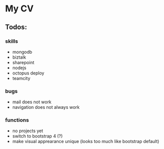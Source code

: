 # My CV

## Todos:

### skills

+ mongodb
+ biztalk
+ sharepoint
+ nodejs
+ octopus deploy
+ teamcity
 
### bugs

+ mail does not work
+ navigation does not always work

### functions

+ no projects yet
+ switch to bootstrap 4 (?)
+ make visual apprearance unique (looks too much like bootstrap default)
